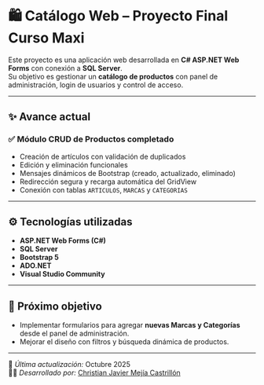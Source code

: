 # 🛍️ Catálogo Web – Proyecto Final Curso Maxi

Este proyecto es una aplicación web desarrollada en **C# ASP.NET Web Forms** con conexión a **SQL Server**.  
Su objetivo es gestionar un **catálogo de productos** con panel de administración, login de usuarios y control de acceso.

---

## ✨ Avance actual

### ✅ Módulo CRUD de Productos completado
- Creación de artículos con validación de duplicados  
- Edición y eliminación funcionales  
- Mensajes dinámicos de Bootstrap (creado, actualizado, eliminado)  
- Redirección segura y recarga automática del GridView  
- Conexión con tablas `ARTICULOS`, `MARCAS` y `CATEGORIAS`

---

## ⚙️ Tecnologías utilizadas
- **ASP.NET Web Forms (C#)**
- **SQL Server**
- **Bootstrap 5**
- **ADO.NET**
- **Visual Studio Community**

---

## 🧠 Próximo objetivo
- Implementar formularios para agregar **nuevas Marcas y Categorías** desde el panel de administración.  
- Mejorar el diseño con filtros y búsqueda dinámica de productos.

---

📅 *Última actualización:* Octubre 2025  
👨‍💻 *Desarrollado por:* [Christian Javier Mejía Castrillón](https://github.com/ChristianJavierMejiaCastrillon)
